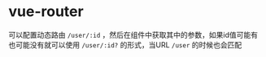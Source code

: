 # vue-router
可以配置动态路由 `/user/:id` ，然后在组件中获取其中的参数，如果id值可能有也可能没有就可以使用 `/user/:id?` 的形式，当URL `/user` 的时候也会匹配
